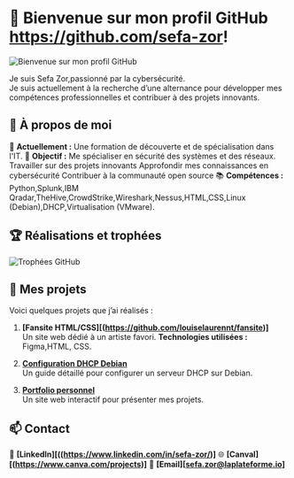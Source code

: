
# 👋 Bienvenue sur mon profil GitHub https://github.com/sefa-zor!

![Bienvenue sur mon profil GitHub](lien-de-l-image)

Je suis Sefa Zor,passionné par la cybersécurité.  
Je suis actuellement à la recherche d’une alternance pour développer mes compétences professionnelles et contribuer à des projets innovants.


## 🌟 À propos de moi
🔭 **Actuellement :** Une formation de découverte et de spécialisation dans l'IT.
🎯 **Objectif :** Me spécialiser en sécurité des systèmes et des réseaux.
                Travailler sur des projets innovants
                Approfondir mes connaissances en cybersécurité
                Contribuer à la communauté open source
📚 **Compétences :** Python,Splunk,IBM Qradar,TheHive,CrowdStrike,Wireshark,Nessus,HTML,CSS,Linux (Debian),DHCP,Virtualisation (VMware).


## 🏆 Réalisations et trophées
![Trophées GitHub](https://github-profile-trophy.vercel.app/?username=TON_NOM_UTILISATEUR&theme=gruvbox&column=4)


## 🚀 Mes projets
Voici quelques projets que j’ai réalisés :

1. **[Fansite HTML/CSS][(https://github.com/louiselaurennt/fansite)]**  
   Un site web dédié à un artiste favori. **Technologies utilisées :** Figma,HTML, CSS.
   
2. **[Configuration DHCP Debian](https://github.com/username/dhcp-setup)**  
   Un guide détaillé pour configurer un serveur DHCP sur Debian.

3. **[Portfolio personnel](https://github.com/sefazor/portfolio)**  
   Un site web interactif pour présenter mes projets.


## 📫 Contact
💼 **[LinkedIn][((https://www.linkedin.com/in/sefa-zor/)]**
🌐 **[Canval][(https://www.canva.com/projects)]**
📧 **[Email][sefa.zor@laplateforme.io]**

